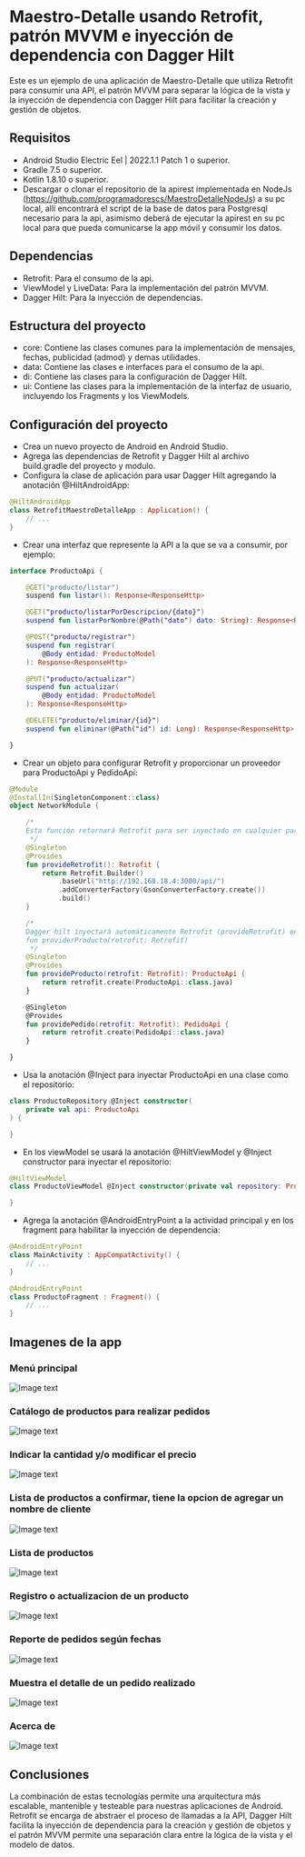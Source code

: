 # Maestro-Detalle usando Retrofit, patrón MVVM e inyección de dependencia con Dagger Hilt
Este es un ejemplo de una aplicación de Maestro-Detalle que utiliza Retrofit para consumir una API, el patrón MVVM para separar la lógica de la vista y la inyección de dependencia con Dagger Hilt para facilitar la creación y gestión de objetos.

## Requisitos

- Android Studio Electric Eel | 2022.1.1 Patch 1 o superior.
- Gradle 7.5 o superior.
- Kotlin 1.8.10 o superior.
- Descargar o clonar el repositorio de la apirest implementada en NodeJs (https://github.com/programadorescs/MaestroDetalleNodeJs) a su pc local, allí encontrará el script de la base de datos para Postgresql necesario para la api, asimismo deberá de ejecutar la apirest en su pc local para que pueda comunicarse la app móvil y consumir los datos.

## Dependencias

- Retrofit: Para el consumo de la api.
- ViewModel y LiveData: Para la implementación del patrón MVVM.
- Dagger Hilt: Para la inyección de dependencias.

## Estructura del proyecto

- core: Contiene las clases comunes para la implementación de mensajes, fechas, publicidad (admod) y demas utilidades.
- data: Contiene las clases e interfaces para el consumo de la api.
- di: Contiene las clases para la configuración de Dagger Hilt.
- ui: Contiene las clases para la implementación de la interfaz de usuario, incluyendo los Fragments y los ViewModels.

## Configuración del proyecto

- Crea un nuevo proyecto de Android en Android Studio.
- Agrega las dependencias de Retrofit y Dagger Hilt al archivo build.gradle del proyecto y modulo.
- Configura la clase de aplicación para usar Dagger Hilt agregando la anotación @HiltAndroidApp:

```kotlin
@HiltAndroidApp
class RetrofitMaestroDetalleApp : Application() {
    // ...
}
```

- Crear una interfaz que represente la API a la que se va a consumir, por ejemplo:

```kotlin
interface ProductoApi {

    @GET("producto/listar")
    suspend fun listar(): Response<ResponseHttp>

    @GET("producto/listarPorDescripcion/{dato}")
    suspend fun listarPorNombre(@Path("dato") dato: String): Response<ResponseHttp>

    @POST("producto/registrar")
    suspend fun registrar(
        @Body entidad: ProductoModel
    ): Response<ResponseHttp>

    @PUT("producto/actualizar")
    suspend fun actualizar(
        @Body entidad: ProductoModel
    ): Response<ResponseHttp>

    @DELETE("producto/eliminar/{id}")
    suspend fun eliminar(@Path("id") id: Long): Response<ResponseHttp>

}
```

- Crear un objeto para configurar Retrofit y proporcionar un proveedor para ProductoApi y PedidoApi:

```kotlin
@Module
@InstallIn(SingletonComponent::class)
object NetworkModule {

    /*
    Esta función retornará Retrofit para ser inyectado en cualquier parte
     */
    @Singleton
    @Provides
    fun provideRetrofit(): Retrofit {
        return Retrofit.Builder()
            .baseUrl("http://192.168.18.4:3000/api/")
            .addConverterFactory(GsonConverterFactory.create())
            .build()
    }

    /*
    Dagger hilt inyectará automáticamente Retrofit (provideRetrofit) en la función
    fun providerProducto(retrofit: Retrofit)
     */
    @Singleton
    @Provides
    fun provideProducto(retrofit: Retrofit): ProductoApi {
        return retrofit.create(ProductoApi::class.java)
    }

    @Singleton
    @Provides
    fun providePedido(retrofit: Retrofit): PedidoApi {
        return retrofit.create(PedidoApi::class.java)
    }

}
```

- Usa la anotación @Inject para inyectar ProductoApi en una clase como el repositorio:

```kotlin
class ProductoRepository @Inject constructor(
    private val api: ProductoApi
) {

}
```

- En los viewModel se usará la anotación @HiltViewModel y @Inject constructor para inyectar el repositorio:

```kotlin
@HiltViewModel
class ProductoViewModel @Inject constructor(private val repository: ProductoRepository) : ViewModel() {

}
```

- Agrega la anotación @AndroidEntryPoint a la actividad principal y en los fragment para habilitar la inyección de dependencia:
```kotlin
@AndroidEntryPoint
class MainActivity : AppCompatActivity() {
    // ...
}

@AndroidEntryPoint
class ProductoFragment : Fragment() {
    // ...
}
```


## Imagenes de la app

### Menú principal
![Image text](https://github.com/programadorescs/RetrofitMaestroDetalle/blob/master/app/src/main/assets/Screenshot_20230406_112206_pe.pcs.retrofitmaestrodetalle.jpg)

### Catálogo de productos para realizar pedidos

![Image text](https://github.com/programadorescs/RetrofitMaestroDetalle/blob/master/app/src/main/assets/Screenshot_20230406_112235_pe.pcs.retrofitmaestrodetalle.jpg)

### Indicar la cantidad y/o modificar el precio

![Image text](https://github.com/programadorescs/RetrofitMaestroDetalle/blob/master/app/src/main/assets/Screenshot_20230406_112246_pe.pcs.retrofitmaestrodetalle.jpg)

### Lista de productos a confirmar, tiene la opcion de agregar un nombre de cliente
![Image text](https://github.com/programadorescs/RetrofitMaestroDetalle/blob/master/app/src/main/assets/Screenshot_20230406_112303_pe.pcs.retrofitmaestrodetalle.jpg)

### Lista de productos
![Image text](https://github.com/programadorescs/RetrofitMaestroDetalle/blob/master/app/src/main/assets/Screenshot_20230406_112316_pe.pcs.retrofitmaestrodetalle.jpg)

### Registro o actualizacion de un producto
![Image text](https://github.com/programadorescs/RetrofitMaestroDetalle/blob/master/app/src/main/assets/Screenshot_20230406_112322_pe.pcs.retrofitmaestrodetalle.jpg)

### Reporte de pedidos según fechas
![Image text](https://github.com/programadorescs/RetrofitMaestroDetalle/blob/master/app/src/main/assets/Screenshot_20230406_112329_pe.pcs.retrofitmaestrodetalle.jpg)

### Muestra el detalle de un pedido realizado
![Image text](https://github.com/programadorescs/RetrofitMaestroDetalle/blob/master/app/src/main/assets/Screenshot_20230406_112349_pe.pcs.retrofitmaestrodetalle.jpg)

### Acerca de
![Image text](https://github.com/programadorescs/RetrofitMaestroDetalle/blob/master/app/src/main/assets/Screenshot_20230406_112357_pe.pcs.retrofitmaestrodetalle.jpg)

## Conclusiones

La combinación de estas tecnologías permite una arquitectura más escalable, mantenible y testeable para nuestras aplicaciones de Android. Retrofit se encarga de abstraer el proceso de llamadas a la API, Dagger Hilt facilita la inyección de dependencia para la creación y gestión de objetos y el patrón MVVM permite una separación clara entre la lógica de la vista y el modelo de datos.
